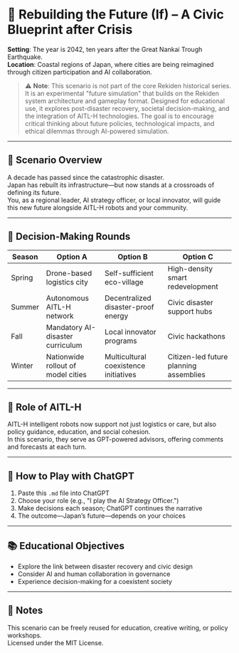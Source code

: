 # 🌅 Rebuilding the Future (If) – A Civic Blueprint after Crisis

**Setting**: The year is 2042, ten years after the Great Nankai Trough Earthquake.  
**Location**: Coastal regions of Japan, where cities are being reimagined through citizen participation and AI collaboration.
> ⚠️ **Note**: This scenario is not part of the core Rekiden historical series.
> It is an experimental "future simulation" that builds on the Rekiden system architecture and gameplay format.
> Designed for educational use, it explores post-disaster recovery, societal decision-making, and the integration of AITL-H technologies.
> The goal is to encourage critical thinking about future policies, technological impacts, and ethical dilemmas through AI-powered simulation.

---

## 🎯 Scenario Overview

A decade has passed since the catastrophic disaster.  
Japan has rebuilt its infrastructure—but now stands at a crossroads of defining its future.  
You, as a regional leader, AI strategy officer, or local innovator, will guide this new future alongside AITL-H robots and your community.

---

## 🔁 Decision-Making Rounds

| Season | Option A | Option B | Option C |
|--------|----------|----------|----------|
| Spring | Drone-based logistics city | Self-sufficient eco-village | High-density smart redevelopment |
| Summer | Autonomous AITL-H network | Decentralized disaster-proof energy | Civic disaster support hubs |
| Fall | Mandatory AI-disaster curriculum | Local innovator programs | Civic hackathons |
| Winter | Nationwide rollout of model cities | Multicultural coexistence initiatives | Citizen-led future planning assemblies |

---

## 🤖 Role of AITL-H

AITL-H intelligent robots now support not just logistics or care, but also policy guidance, education, and social cohesion.  
In this scenario, they serve as GPT-powered advisors, offering comments and forecasts at each turn.

---

## 🧠 How to Play with ChatGPT

1. Paste this `.md` file into ChatGPT
2. Choose your role (e.g., "I play the AI Strategy Officer.")
3. Make decisions each season; ChatGPT continues the narrative
4. The outcome—Japan’s future—depends on your choices

---

## 📚 Educational Objectives

- Explore the link between disaster recovery and civic design
- Consider AI and human collaboration in governance
- Experience decision-making for a coexistent society

---

## 📝 Notes

This scenario can be freely reused for education, creative writing, or policy workshops.  
Licensed under the MIT License.
